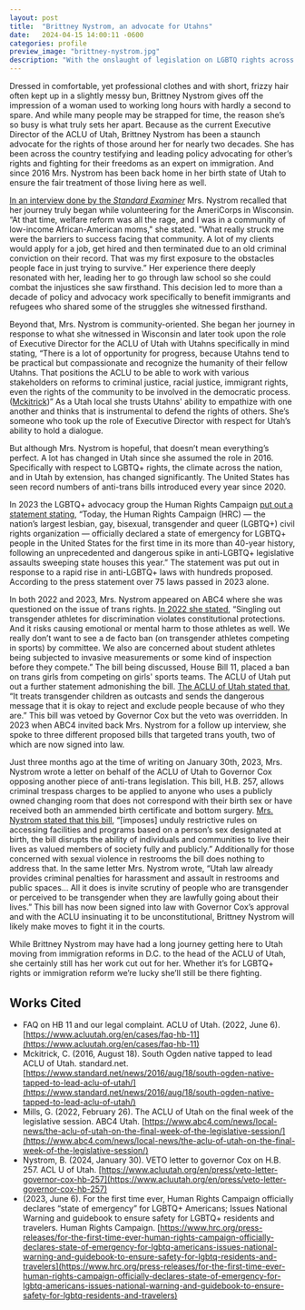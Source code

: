 ```yaml
---
layout: post
title:  "Brittney Nystrom, an advocate for Utahns"
date:   2024-04-15 14:00:11 -0600
categories: profile
preview_image: "brittney-nystrom.jpg"
description: "With the onslaught of legislation on LGBTQ rights across the nation, a strong defender is desperately needed. Find out who's steering the ship at the ACLU of Utah and fighting for you in the background."
---
```


Dressed in comfortable, yet professional clothes and with short, frizzy hair often kept up in a slightly messy bun, Brittney Nystrom gives off the impression of a woman used to working long hours with hardly a second to spare. And while many people may be strapped for time, the reason she’s so busy is what truly sets her apart. Because as the current Executive Director of the ACLU of Utah, Brittney Nystrom has been a staunch advocate for the rights of those around her for nearly two decades. She has been across the country testifying and leading policy advocating for other’s rights and fighting for their freedoms as an expert on immigration. And since 2016 Mrs. Nystrom has been back home in her birth state of Utah to ensure the fair treatment of those living here as well.

[In an interview done by the *Standard Examiner*](https://www.standard.net/news/2016/aug/18/south-ogden-native-tapped-to-lead-aclu-of-utah/) Mrs. Nystrom recalled that her journey truly began while volunteering for the AmeriCorps in Wisconsin. “At that time, welfare reform was all the rage, and I was in a community of low-income African-American moms," she stated. "What really struck me were the barriers to success facing that community. A lot of my clients would apply for a job, get hired and then terminated due to an old criminal conviction on their record. That was my first exposure to the obstacles people face in just trying to survive.” Her experience there deeply resonated with her, leading her to go through law school so she could combat the injustices she saw firsthand. This decision led to more than a decade of policy and advocacy work specifically to benefit immigrants and refugees who shared some of the struggles she witnessed firsthand.

Beyond that, Mrs. Nystrom is community-oriented. She began her journey in response to what she witnessed in Wisconsin and later took upon the role of Executive Director for the ACLU of Utah with Utahns specifically in mind stating, “There is a lot of opportunity for progress, because Utahns tend to be practical but compassionate and recognize the humanity of their fellow Utahns. That positions the ACLU to be able to work with various stakeholders on reforms to criminal justice, racial justice, immigrant rights, even the rights of the community to be involved in the democratic process. ([Mckitrick](https://www.standard.net/news/2016/aug/18/south-ogden-native-tapped-to-lead-aclu-of-utah/))” As a Utah local she trusts Utahns' ability to empathize with one another and thinks that is instrumental to defend the rights of others. She’s someone who took up the role of Executive Director with respect for Utah’s ability to hold a dialogue.

But although Mrs. Nystrom is hopeful, that doesn’t mean everything’s perfect. A lot has changed in Utah since she assumed the role in 2016. Specifically with respect to LGBTQ+ rights, the climate across the nation, and in Utah by extension, has changed significantly. The United States has seen record numbers of anti-trans bills introduced every year since 2020. 

In 2023 the LGBTQ+ advocacy group the Human Rights Campaign [put out a statement stating](https://www.hrc.org/press-releases/for-the-first-time-ever-human-rights-campaign-officially-declares-state-of-emergency-for-lgbtq-americans-issues-national-warning-and-guidebook-to-ensure-safety-for-lgbtq-residents-and-travelers), “Today, the Human Rights Campaign (HRC) — the nation’s largest lesbian, gay, bisexual, transgender and queer (LGBTQ+) civil rights organization — officially declared a state of emergency for LGBTQ+ people in the United States for the first time in its more than 40-year history, following an unprecedented and dangerous spike in anti-LGBTQ+ legislative assaults sweeping state houses this year.” The statement was put out in response to a rapid rise in anti-LGBTQ+ laws with hundreds proposed. According to the press statement over 75 laws passed in 2023 alone.

In both 2022 and 2023, Mrs. Nystrom appeared on ABC4 where she was questioned on the issue of trans rights. [In 2022 she stated](https://www.abc4.com/news/local-news/the-aclu-of-utah-on-the-final-week-of-the-legislative-session/), “Singling out transgender athletes for discrimination violates constitutional protections. And it risks causing emotional or mental harm to those athletes as well. We really don’t want to see a de facto ban (on transgender athletes competing in sports) by committee. We also are concerned about student athletes being subjected to invasive measurements or some kind of inspection before they compete.” The bill being discussed, House Bill 11, placed a ban on trans girls from competing on girls' sports teams. The ACLU of Utah put out a further statement admonishing the bill. [The ACLU of Utah stated that,](https://www.acluutah.org/en/press/veto-letter-governor-cox-hb-257) “It treats transgender children as outcasts and sends the dangerous message that it is okay to reject and exclude people because of who they are.” This bill was vetoed by Governor Cox but the veto was overridden. In 2023 when ABC4 invited back Mrs. Nystrom for a follow up interview, she spoke to three different proposed bills that targeted trans youth, two of which are now signed into law.

Just three months ago at the time of writing on January 30th, 2023, Mrs. Nystrom wrote a letter on behalf of the ACLU of Utah to Governor Cox opposing another piece of anti-trans legislation. This bill, H.B. 257, allows criminal trespass charges to be applied to anyone who uses a publicly owned changing room that does not correspond with their birth sex or have received both an ammended birth certificate and bottom surgery. [Mrs. Nystrom stated that this bill](https://www.acluutah.org/en/press/veto-letter-governor-cox-hb-257), “[imposes] unduly restrictive rules on accessing facilities and programs based on a person’s sex designated at birth, the bill disrupts the ability of individuals and communities to live their lives as valued members of society fully and publicly.” Additionally for those concerned with sexual violence in restrooms the bill does nothing to address that. In the same letter Mrs. Nystrom wrote, “Utah law already provides criminal penalties for harassment and assault in restrooms and public spaces… All it does is invite scrutiny of people who are transgender or perceived to be transgender when they are lawfully going about their lives.” This bill has now been signed into law with Governor Cox’s approval and with the ACLU insinuating it to be unconstitutional, Brittney Nystrom will likely make moves to fight it in the courts.

While Brittney Nystrom may have had a long journey getting here to Utah moving from immigration reforms in D.C. to the head of the ACLU of Utah, she certainly still has her work cut out for her. Whether it’s for LGBTQ+ rights or immigration reform we’re lucky she’ll still be there fighting.

<div class="mid-line" style="margin:2rem 0"></div>

## Works Cited
- FAQ on HB 11 and our legal complaint. ACLU of Utah. (2022, June 6). [https://www.acluutah.org/en/cases/faq-hb-11](https://www.acluutah.org/en/cases/faq-hb-11)
- Mckitrick, C. (2016, August 18). South Ogden native tapped to lead ACLU of Utah. standard.net. [https://www.standard.net/news/2016/aug/18/south-ogden-native-tapped-to-lead-aclu-of-utah/](https://www.standard.net/news/2016/aug/18/south-ogden-native-tapped-to-lead-aclu-of-utah/)
- Mills, G. (2022, February 26). The ACLU of Utah on the final week of the legislative session. ABC4 Utah. [https://www.abc4.com/news/local-news/the-aclu-of-utah-on-the-final-week-of-the-legislative-session/](https://www.abc4.com/news/local-news/the-aclu-of-utah-on-the-final-week-of-the-legislative-session/)
- Nystrom, B. (2024, January 30). VETO letter to governor Cox on H.B. 257. ACL 	U of Utah. [https://www.acluutah.org/en/press/veto-letter-governor-cox-hb-257](https://www.acluutah.org/en/press/veto-letter-governor-cox-hb-257)
- (2023, June 6). For the first time ever, Human Rights Campaign officially declares “state of emergency” for LGBTQ+ Americans; Issues National Warning and guidebook to ensure safety for LGBTQ+ residents and travelers. Human Rights Campaign. [https://www.hrc.org/press-releases/for-the-first-time-ever-human-rights-campaign-officially-declares-state-of-emergency-for-lgbtq-americans-issues-national-warning-and-guidebook-to-ensure-safety-for-lgbtq-residents-and-travelers](https://www.hrc.org/press-releases/for-the-first-time-ever-human-rights-campaign-officially-declares-state-of-emergency-for-lgbtq-americans-issues-national-warning-and-guidebook-to-ensure-safety-for-lgbtq-residents-and-travelers)